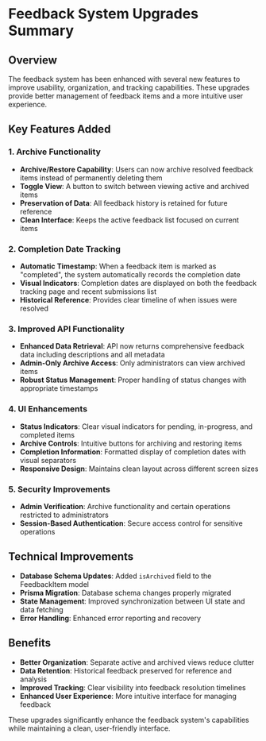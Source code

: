 # Feedback System Upgrades Summary

## Overview
The feedback system has been enhanced with several new features to improve usability, organization, and tracking capabilities. These upgrades provide better management of feedback items and a more intuitive user experience.

## Key Features Added

### 1. Archive Functionality
- **Archive/Restore Capability**: Users can now archive resolved feedback items instead of permanently deleting them
- **Toggle View**: A button to switch between viewing active and archived items
- **Preservation of Data**: All feedback history is retained for future reference
- **Clean Interface**: Keeps the active feedback list focused on current items

### 2. Completion Date Tracking
- **Automatic Timestamp**: When a feedback item is marked as "completed", the system automatically records the completion date
- **Visual Indicators**: Completion dates are displayed on both the feedback tracking page and recent submissions list
- **Historical Reference**: Provides clear timeline of when issues were resolved

### 3. Improved API Functionality
- **Enhanced Data Retrieval**: API now returns comprehensive feedback data including descriptions and all metadata
- **Admin-Only Archive Access**: Only administrators can view archived items
- **Robust Status Management**: Proper handling of status changes with appropriate timestamps

### 4. UI Enhancements
- **Status Indicators**: Clear visual indicators for pending, in-progress, and completed items
- **Archive Controls**: Intuitive buttons for archiving and restoring items
- **Completion Information**: Formatted display of completion dates with visual separators
- **Responsive Design**: Maintains clean layout across different screen sizes

### 5. Security Improvements
- **Admin Verification**: Archive functionality and certain operations restricted to administrators
- **Session-Based Authentication**: Secure access control for sensitive operations

## Technical Improvements
- **Database Schema Updates**: Added `isArchived` field to the FeedbackItem model
- **Prisma Migration**: Database schema changes properly migrated
- **State Management**: Improved synchronization between UI state and data fetching
- **Error Handling**: Enhanced error reporting and recovery

## Benefits
- **Better Organization**: Separate active and archived views reduce clutter
- **Data Retention**: Historical feedback preserved for reference and analysis
- **Improved Tracking**: Clear visibility into feedback resolution timelines
- **Enhanced User Experience**: More intuitive interface for managing feedback

These upgrades significantly enhance the feedback system's capabilities while maintaining a clean, user-friendly interface. 